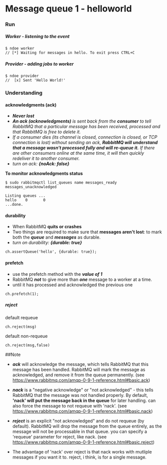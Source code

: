 # Message queue 1 - helloworld

### Run

##### Worker - listening to the event

```
$ ndoe worker
// [*] Waiting for messages in hello. To exit press CTRL+C
```

##### Provider - adding jobs to worker
```
$ ndoe provider
//  [x] Sent 'Hello World!'
```

### Understanding
#### acknowledgments (ack)
  - _**Never lost**_
  - _**An ack (acknowledgments)** is sent back from the **consumer** to tell RabbitMQ that a particular message has been received, processed and that RabbitMQ is free to delete it._
  - _If a consumer dies (its channel is closed, connection is closed, or TCP connection is lost) without sending an ack, **RabbitMQ will understand that a message wasn't processed fully and will re-queue it.** If there are other consumers online at the same time, it will then quickly redeliver it to another consumer._
  - _turn on ack: **{noAck: false}**_

**To monitor acknowledgments status**
```
$ sudo rabbitmqctl list_queues name messages_ready messages_unacknowledged

Listing queues ...
hello    0       0
...done.
```

#### durability
 - When RabbitMQ **quits or crashes**
 - Two things are required to make sure that **messages aren't lost**: to mark both the _**queue**_ and _**messages**_ as durable.
 - _turn on durability: **{durable: true}**_


```
ch.assertQueue('hello', {durable: true});
```



#### prefetch
 - use the prefetch method with the _**value of 1**_
 - RabbitMQ _**not**_ to give more than _**one**_ message to a worker at a time.
 - until it has processed and acknowledged the previous one


```
ch.prefetch(1);
```

##### reject
default requeue

```
ch.reject(msg)
```


default non-requeue

```
ch.reject(msg,false)
```



##Note
  - _**ack**_ will acknowledge the message, which tells RabbitMQ that this message has been handled. 
 RabbitMQ will mark the message as acknowledged, and remove it from the queue permanently. (see https://www.rabbitmq.com/amqp-0-9-1-reference.html#basic.ack)

  - _**nack**_ is a "negative acknowledge" or "not acknowledged" - this tells RabbitMQ that the message was not handled properly. By default, **'nack' will put the message back in the queue** for later handling. 
  can also force the message to not requeue with 'nack'. (see https://www.rabbitmq.com/amqp-0-9-1-reference.html#basic.nack)

  - _**reject**_  is an explicit "not acknowledged" and do not requeue (by default). 
 RabbitMQ will drop the message from the queue entirely, as the message will not be processable in that queue. you can specify a 'requeue' parameter for reject, like nack. (see https://www.rabbitmq.com/amqp-0-9-1-reference.html#basic.reject)

  - The advantage of 'nack' over reject is that nack works with mutliple messages if you want it to. reject, i think, is for a single message.

